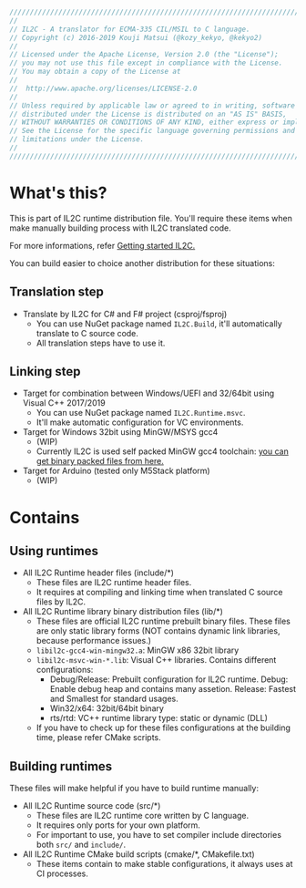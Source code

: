```c
/////////////////////////////////////////////////////////////////////////////////////////////////
//
// IL2C - A translator for ECMA-335 CIL/MSIL to C language.
// Copyright (c) 2016-2019 Kouji Matsui (@kozy_kekyo, @kekyo2)
//
// Licensed under the Apache License, Version 2.0 (the "License");
// you may not use this file except in compliance with the License.
// You may obtain a copy of the License at
//
//	http://www.apache.org/licenses/LICENSE-2.0
//
// Unless required by applicable law or agreed to in writing, software
// distributed under the License is distributed on an "AS IS" BASIS,
// WITHOUT WARRANTIES OR CONDITIONS OF ANY KIND, either express or implied.
// See the License for the specific language governing permissions and
// limitations under the License.
//
/////////////////////////////////////////////////////////////////////////////////////////////////
```

# What's this?

This is part of IL2C runtime distribution file.
You'll require these items when make manually building process with IL2C translated code.

For more informations, refer [Getting started IL2C.](https://github.com/kekyo/IL2C/blob/master/docs/getting-started.md)

You can build easier to choice another distribution for these situations:

## Translation step

* Translate by IL2C for C# and F# project (csproj/fsproj)
  * You can use NuGet package named `IL2C.Build`, it'll automatically translate to C source code.
  * All translation steps have to use it.

## Linking step

* Target for combination between Windows/UEFI and 32/64bit using Visual C++ 2017/2019
  * You can use NuGet package named `IL2C.Runtime.msvc`.
  * It'll make automatic configuration for VC environments.
* Target for Windows 32bit using MinGW/MSYS gcc4
  * (WIP)
  * Currently IL2C is used self packed MinGW gcc4 toolchain: [you can get binary packed files from here.](https://github.com/kekyo/IL2C/releases/tag/IL2C-toolchain-gcc4-mingw32-2)
* Target for Arduino (tested only M5Stack platform)
  * (WIP)

# Contains

## Using runtimes

* All IL2C Runtime header files (include/*)
  * These files are IL2C runtime header files.
  * It requires at compiling and linking time when translated C source files by IL2C.
* All IL2C Runtime library binary distribution files (lib/*)
  * These files are official IL2C runtime prebuilt binary files. These files are only static library forms (NOT contains dynamic link libraries, because performance issues.)
  * `libil2c-gcc4-win-mingw32.a`: MinGW x86 32bit library
  * `libil2c-msvc-win-*.lib`: Visual C++ libraries. Contains different configurations:
    * Debug/Release: Prebuilt configuration for IL2C runtime. Debug: Enable debug heap and contains many assetion. Release: Fastest and Smallest for standard usages.
    * Win32/x64: 32bit/64bit binary
    * rts/rtd: VC++ runtime library type: static or dynamic (DLL)
  * If you have to check up for these files configurations at the building time, please refer CMake scripts.

## Building runtimes

These files will make helpful if you have to build runtime manually:

* All IL2C Runtime source code (src/*)
  * These files are IL2C runtime core written by C language.
  * It requires only ports for your own platform.
  * For important to use, you have to set compiler include directories both `src/` and `include/`.
* All IL2C Runtime CMake build scripts (cmake/*, CMakefile.txt)
  * These items contain to make stable configurations, it always uses at CI processes.
